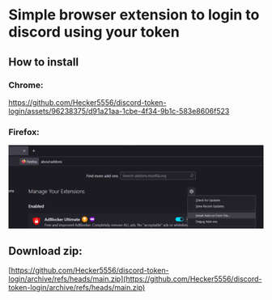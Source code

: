 # Simple browser extension to login to discord using your token
## How to install
### Chrome:

https://github.com/Hecker5556/discord-token-login/assets/96238375/d91a21aa-1cbe-4f34-9b1c-583e8606f523

### Firefox:

![screenshot of all time](image.png)

## Download zip:
[https://github.com/Hecker5556/discord-token-login/archive/refs/heads/main.zip](https://github.com/Hecker5556/discord-token-login/archive/refs/heads/main.zip)
